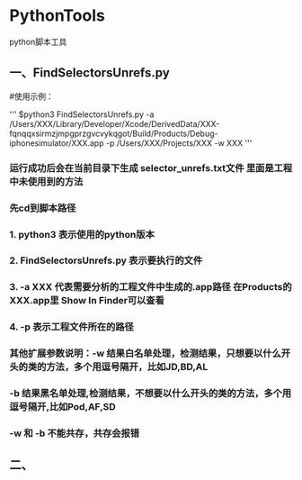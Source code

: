 # PythonTools
python脚本工具

## 一、FindSelectorsUnrefs.py
#使用示例：

'''
$python3 FindSelectorsUnrefs.py -a /Users/XXX/Library/Developer/Xcode/DerivedData/XXX-fqnqqxsirmzjmpgprzgvcvykqgot/Build/Products/Debug-iphonesimulator/XXX.app -p /Users/XXX/Projects/XXX -w XXX
'''

### 运行成功后会在当前目录下生成 selector_unrefs.txt文件 里面是工程中未使用到的方法

### 先cd到脚本路径

### 1. python3 表示使用的python版本

### 2. FindSelectorsUnrefs.py 表示要执行的文件

### 3. -a XXX 代表需要分析的工程文件中生成的.app路径 在Products的XXX.app里 Show In Finder可以查看

### 4. -p 表示工程文件所在的路径

### 其他扩展参数说明：-w 结果白名单处理，检测结果，只想要以什么开头的类的方法，多个用逗号隔开，比如JD,BD,AL

### -b 结果黑名单处理,检测结果，不想要以什么开头的类的方法，多个用逗号隔开,比如Pod,AF,SD

### -w 和 -b 不能共存，共存会报错




## 二、
